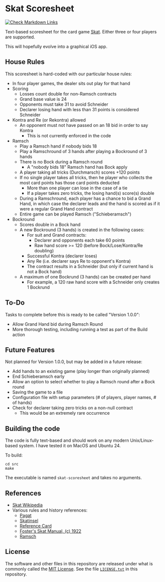 # Skat Scoresheet

[![Check Markdown Links](https://github.com/Andy4495/skat-scoresheet/actions/workflows/check-links.yml/badge.svg)](https://github.com/Andy4495/skat-scoresheet/actions/workflows/check-links.yml)

Text-based scoresheet for the card game [Skat][1]. Either three or four players are supported.

This will hopefully evolve into a graphical iOS app.

## House Rules

This scoresheet is hard-coded with our particular house rules:

- In four player games, the dealer sits out play for that hand
- Scoring
  - Losses count double for non-Ramsch contracts
  - Grand base value is 24
  - Opponents must take 31 to avoid Schneider
  - Declarer losing hand with less than 31 points is considered Schneider
- Kontra and Re (or Rekontra) allowed
  - An opponent must not have passed on an 18 bid in order to say Kontra
    - This is not currently enforced in the code
- Ramsch
  - Play a Ramsch hand if nobody bids 18
  - Play a Ramschround of 3 hands after playing a Bockround of 3 hands
  - There is no Bock during a Ramsch round
    - A "nobody bids 18" Ramsch hand has Bock apply
  - A player taking all tricks (Durchmarsch) scores +120 points
  - If no single player takes all tricks, then he player who collects the most card points has those card points deducted
    - More than one player can lose in the case of a tie
    - If a player takes zero tricks, the losing hand(s) score(s) double
  - During a Ramschround, each player has a chance to bid a Grand Hand, in which case the declarer leads and the hand is scored as if it were a regular Grand Hand contract
  - Entire game can be played Ramsch ("Schieberamsch")
- Bockround
  - Scores double in a Bock hand
  - A new Bockround (3 hands) is created in the following cases:
    - For suit and Grand contracts:
      - Declarer and opponents each take 60 points
      - Raw hand score >= 120 (before Bock/Lose/Kontra/Re doubling)
    - Successful Kontra (declarer loses)
    - Any Re (i.e. declarer says Re to opponent's Kontra)
    - The contract results in a Schneider (but only if current hand is not a Bock hand)
  - A maximum of one Bockrund (3 hands) can be created per hand
    - For example, a 120 raw hand score with a Schneider only creates 1 Bockrund

## To-Do

Tasks to complete before this is ready to be called "Version 1.0.0":

- Allow Grand Hand bid during Ramsch Round
- More thorough testing, including running a test as part of the Build action

## Future Features

Not planned for Version 1.0.0, but may be added in a future release:

- Add hands to an existing game (play longer than originally planned)
- End Schieberamsch early
- Allow an option to select whether to play a Ramsch round after a Bock round
- Saving the game to a file
- Configuration file with setup parameters (# of players, player names, # of hands)
- Check for declarer taking zero tricks on a non-null contract
  - This would be an extremely rare occurrence

## Building the code

The code is fully text-based and should work on any modern Unix/Linux-based system. I have tested it on MacOS and Ubuntu 24.

To build:

``` shell
cd src
make
```

The executable is named `skat-scoresheet` and takes no arguments.

## References

- [Skat Wikipedia][1]
- Various rules and history references:
  - [Pagat][2]
  - [Skatinsel][3]
  - [Reference Card][4]
  - [Foster's Skat Manual, (c) 1922][5]
  - [Ramsch][6]

## License

The software and other files in this repository are released under what is commonly called the [MIT License][100]. See the file [`LICENSE.txt`][101] in this repository.

[1]: https://en.wikipedia.org/wiki/Skat_(card_game)
[2]: https://www.pagat.com/schafkopf/skat.html
[3]: https://www.skatinsel.academy/en/how-to-skat/rules
[4]: https://skatgame.net/intro/Reference2.pdf
[5]: https://www.fadedpage.com/link.php?file=20090109-a5.pdf
[6]: https://www.pagat.com/schafkopf/sramsch.html
[100]: https://choosealicense.com/licenses/mit/
[101]: ./LICENSE.txt
[//]: # ([200]: https://github.com/Andy4495/skat-scoresheet)

[//]: # (This is a way to hack a comment in Markdown. This will not be displayed when rendered.)
